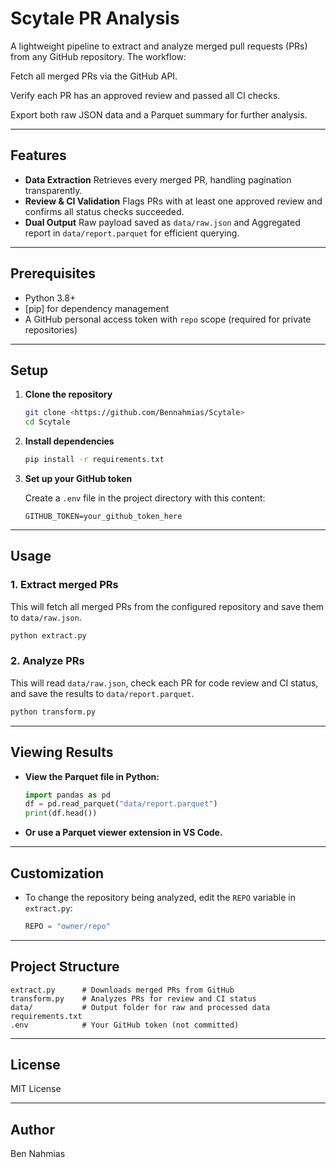 # Scytale PR Analysis

A lightweight pipeline to extract and analyze merged pull requests (PRs) from any GitHub repository. The workflow:

Fetch all merged PRs via the GitHub API.

Verify each PR has an approved review and passed all CI checks.

Export both raw JSON data and a Parquet summary for further analysis.

---

## Features

- **Data Extraction** Retrieves every merged PR, handling pagination transparently.
- **Review & CI Validation** Flags PRs with at least one approved review and confirms all status checks succeeded.
- **Dual Output** Raw payload saved as `data/raw.json` and Aggregated report in `data/report.parquet` for efficient querying.
---

## Prerequisites

- Python 3.8+
- [pip] for dependency management
- A GitHub personal access token with `repo` scope (required for private repositories)

---

## Setup

1. **Clone the repository**

   ```sh
   git clone <https://github.com/Bennahmias/Scytale>
   cd Scytale
   ```

2. **Install dependencies**

   ```sh
   pip install -r requirements.txt
   ```

3. **Set up your GitHub token**

   Create a `.env` file in the project directory with this content:

   ```
   GITHUB_TOKEN=your_github_token_here
   ```

---

## Usage

### 1. Extract merged PRs

This will fetch all merged PRs from the configured repository and save them to `data/raw.json`.

```sh
python extract.py
```

### 2. Analyze PRs

This will read `data/raw.json`, check each PR for code review and CI status, and save the results to `data/report.parquet`.

```sh
python transform.py
```

---

## Viewing Results

- **View the Parquet file in Python:**

  ```python
  import pandas as pd
  df = pd.read_parquet("data/report.parquet")
  print(df.head())
  ```

- **Or use a Parquet viewer extension in VS Code.**

---

## Customization

- To change the repository being analyzed, edit the `REPO` variable in `extract.py`:

  ```python
  REPO = "owner/repo"
  ```

---

## Project Structure

```
extract.py      # Downloads merged PRs from GitHub
transform.py    # Analyzes PRs for review and CI status
data/           # Output folder for raw and processed data
requirements.txt
.env            # Your GitHub token (not committed)
```

---

## License

MIT License

---

## Author

Ben Nahmias